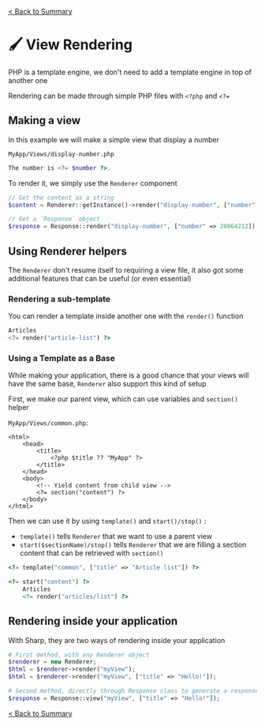 [< Back to Summary](../README.md)

# 🖌️ View Rendering

PHP is a template engine, we don't need to add a template engine in top of another one

Rendering can be made through simple PHP files with `<?php` and `<?=`

## Making a view

In this example we will make a simple view that display a number

`MyApp/Views/display-number.php`
```php
The number is <?= $number ?>.
```

To render it, we simply use the `Renderer` component

```php
// Get the content as a string
$content = Renderer::getInstance()->render("display-number", ["number" => 28064212]);

// Get a `Response` object
$response = Response::render("display-number", ["number" => 28064212]);
```

## Using Renderer helpers

The `Renderer` don't resume itself to requiring a view file, it also
got some additional features that can be useful (or even essential)

### Rendering a sub-template

You can render a template inside another one with the `render()` function

```php
Articles
<?= render("article-list") ?>
```

### Using a Template as a Base

While making your application, there is a good chance that your
views will have the same base, `Renderer` also support this kind of setup

First, we make our parent view, which can use variables and `section()` helper

`MyApp/Views/common.php`:
```text
<html>
    <head>
        <title>
            <?php $title ?? "MyApp" ?>
        </title>
    </head>
    <body>
        <!-- Yield content from child view -->
        <?= section("content") ?>
    </body>
</html>
```

Then we can use it by using `template()` and `start()/stop()` :
- `template()` tells `Renderer` that we want to use a parent view
- `start($sectionName)/stop()` tells `Renderer` that we are filling a section content that can be retrieved with `section()`

```php
<?= template("common", ["title" => "Article list"]) ?>

<?= start("content") ?>
    Articles
    <?= render("articles/list") ?>
```

## Rendering inside your application

With Sharp, they are two ways of rendering inside your application

```php
# First method, with any Renderer object
$renderer = new Renderer;
$html = $renderer->render("myView");
$html = $renderer->render("myView", ["title" => "Hello!"]);

# Second method, directly through Response class to generate a response
$response = Response::view("myView", ["title" => "Hello!"]);
```

[< Back to Summary](../README.md)